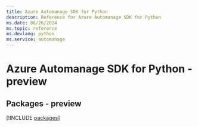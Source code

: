 ```yaml
---
title: Azure Automanage SDK for Python
description: Reference for Azure Automanage SDK for Python
ms.date: 08/26/2024
ms.topic: reference
ms.devlang: python
ms.service: automanage
---
```

# Azure Automanage SDK for Python - preview
## Packages - preview
[!INCLUDE [packages](automanage-index.md)]